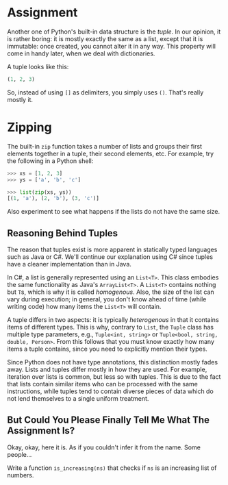 # Assignment

Another one of Python's built-in data structure is the *tuple*.
In our opinion, it is rather boring: it is mostly exactly the same
as a list, except that it is immutable: once created, you cannot alter
it in any way. This property will come in handy later, when we
deal with dictionaries.
 
A tuple looks like this:

```python
(1, 2, 3)
```

So, instead of using `[]` as delimiters, you simply uses `()`. That's really mostly it.

# Zipping

The built-in `zip` function takes a number of lists and
groups their first elements together in a tuple, their second elements, etc.
For example, try the following in a Python shell:

```python
>>> xs = [1, 2, 3]
>>> ys = ['a', 'b', 'c']

>>> list(zip(xs, ys))
[(1, 'a'), (2, 'b'), (3, 'c')]
```

Also experiment to see what happens if the lists do not have the same size.

## Reasoning Behind Tuples

The reason that tuples exist is more apparent in statically typed languages such as Java or C#. We'll continue our explanation using C# since tuples have a cleaner implementation
than in Java.

In C#, a list is generally represented using an `List<T>`.
This class embodies the same functionality as Java's `ArrayList<T>`.
A `List<T>` contains nothing but `T`s, which is why it is called *homogenous*.
Also, the size of the list can vary during execution; in general, you don't know
ahead of time (while writing code) how many items the `List<T>` will contain.

A tuple differs in two aspects: it is typically *heterogenous* in that
it contains items of different types. This is why, contrary to `List`, the `Tuple` class
has multiple type parameters, e.g., `Tuple<int, string>` or
`Tuple<bool, string, double, Person>`. From this follows that you must know
exactly how many items a tuple contains, since you need to explicitly mention
their types.

Since Python does not have type annotations, this distinction mostly fades away.
Lists and tuples differ mostly in how they are used. For example,
iteration over lists is common, but less so with tuples. This is due
to the fact that lists contain similar items who can be processed
with the same instructions, while tuples tend to contain diverse pieces
of data which do not lend themselves to a single uniform treatment.

## But Could You Please Finally Tell Me What The Assignment Is?

Okay, okay, here it is. As if you couldn't infer it from the name. Some people...

Write a function `is_increasing(ns)` that checks if `ns` is an increasing list of numbers.
